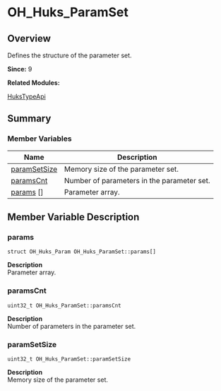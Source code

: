 # OH_Huks_ParamSet


## Overview

Defines the structure of the parameter set.

**Since:**
9

**Related Modules:**

[HuksTypeApi](_huks_type_api.md)


## Summary


### Member Variables

| Name | Description | 
| -------- | -------- |
| [paramSetSize](#paramsetsize) | Memory size of the parameter set.  | 
| [paramsCnt](#paramscnt) | Number of parameters in the parameter set.  | 
| [params](#params) [] | Parameter array.  | 


## Member Variable Description 


### params

  
```
struct OH_Huks_Param OH_Huks_ParamSet::params[]
```
**Description**<br>
Parameter array.


### paramsCnt

  
```
uint32_t OH_Huks_ParamSet::paramsCnt
```
**Description**<br>
Number of parameters in the parameter set.


### paramSetSize

  
```
uint32_t OH_Huks_ParamSet::paramSetSize
```
**Description**<br>
Memory size of the parameter set.
